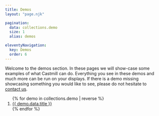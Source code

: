 ```yaml
---
title: Demos
layout: "page.njk"

pagination:
  data: collections.demo
  size: 1
  alias: demos

eleventyNavigation:
  key: Demos
  order: 6
---
```


Welcome to the demos section. In these pages we will show-case some examples of what Castmill can do. Everything you see in these demos and much more can be run on your displays. If there is a demo missing showcasing something you would like to see, please do not hesitate to [contact us](mailto:support@castmill.com).

<ol>
{% for demo in collections.demo | reverse %}
  <li><a href="{{ demo.url | url }}">{{ demo.data.title }}</a></li>
{% endfor %}
</ol>

<!--
Pagination not workinf for some reason
<ol>
{% for demo in demos %}
  <li><a href="{{ demo.url | url }}">{{ demo.data.title }}</a></li>
{% endfor %}
</ol>

{% if pagination.href.previous %}
  <a href="{{pagination.href.previous}}">Previous Page</a>
{% endif %}
{% if pagination.href.next %}
  <a href="{{pagination.href.next}}">Next Page</a>
{% endif %}

-->
